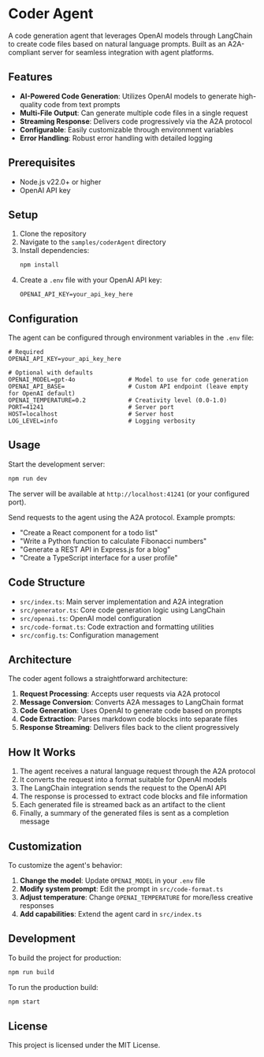 # Coder Agent

A code generation agent that leverages OpenAI models through LangChain to create code files based on natural language prompts. Built as an A2A-compliant server for seamless integration with agent platforms.

## Features

- **AI-Powered Code Generation**: Utilizes OpenAI models to generate high-quality code from text prompts
- **Multi-File Output**: Can generate multiple code files in a single request
- **Streaming Response**: Delivers code progressively via the A2A protocol
- **Configurable**: Easily customizable through environment variables
- **Error Handling**: Robust error handling with detailed logging

## Prerequisites

- Node.js v22.0+ or higher
- OpenAI API key

## Setup

1. Clone the repository
2. Navigate to the `samples/coderAgent` directory
3. Install dependencies:
   ```bash
   npm install
   ```
4. Create a `.env` file with your OpenAI API key:
   ```
   OPENAI_API_KEY=your_api_key_here
   ```

## Configuration

The agent can be configured through environment variables in the `.env` file:

```
# Required
OPENAI_API_KEY=your_api_key_here

# Optional with defaults
OPENAI_MODEL=gpt-4o               # Model to use for code generation
OPENAI_API_BASE=                  # Custom API endpoint (leave empty for OpenAI default)
OPENAI_TEMPERATURE=0.2            # Creativity level (0.0-1.0)
PORT=41241                        # Server port
HOST=localhost                    # Server host
LOG_LEVEL=info                    # Logging verbosity
```

## Usage

Start the development server:

```bash
npm run dev
```

The server will be available at `http://localhost:41241` (or your configured port).

Send requests to the agent using the A2A protocol. Example prompts:

- "Create a React component for a todo list"
- "Write a Python function to calculate Fibonacci numbers"
- "Generate a REST API in Express.js for a blog"
- "Create a TypeScript interface for a user profile"

## Code Structure

- `src/index.ts`: Main server implementation and A2A integration
- `src/generator.ts`: Core code generation logic using LangChain
- `src/openai.ts`: OpenAI model configuration
- `src/code-format.ts`: Code extraction and formatting utilities
- `src/config.ts`: Configuration management

## Architecture

The coder agent follows a straightforward architecture:

1. **Request Processing**: Accepts user requests via A2A protocol
2. **Message Conversion**: Converts A2A messages to LangChain format
3. **Code Generation**: Uses OpenAI to generate code based on prompts
4. **Code Extraction**: Parses markdown code blocks into separate files
5. **Response Streaming**: Delivers files back to the client progressively

## How It Works

1. The agent receives a natural language request through the A2A protocol
2. It converts the request into a format suitable for OpenAI models
3. The LangChain integration sends the request to the OpenAI API
4. The response is processed to extract code blocks and file information
5. Each generated file is streamed back as an artifact to the client
6. Finally, a summary of the generated files is sent as a completion message

## Customization

To customize the agent's behavior:

1. **Change the model**: Update `OPENAI_MODEL` in your `.env` file
2. **Modify system prompt**: Edit the prompt in `src/code-format.ts`
3. **Adjust temperature**: Change `OPENAI_TEMPERATURE` for more/less creative responses
4. **Add capabilities**: Extend the agent card in `src/index.ts`

## Development

To build the project for production:

```bash
npm run build
```

To run the production build:

```bash
npm start
```

## License

This project is licensed under the MIT License.
